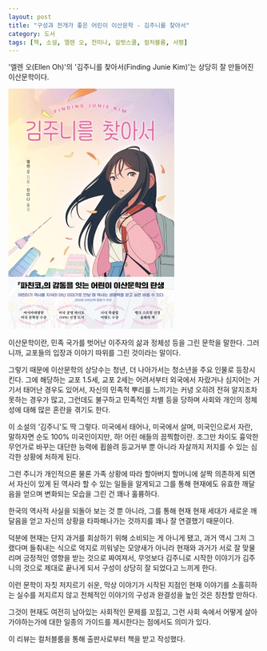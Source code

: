 ```yaml
---
layout: post
title: "구성과 전개가 좋은 어린이 이산문학 - 김주니를 찾아서"
category: 도서
tags: [책, 소설, 엘렌 오, 천미나, 길벗스쿨, 컬처블룸, 서평]
---
```


'엘렌 오(Ellen Oh)'의
'김주니를 찾아서(Finding Junie Kim)'는
상당히 잘 만들어진 이산문학이다.

![표지](/images/finding-junie-kim-book-h480.jpg)

이산문학이란, 민족 국가를 벗어난 이주자의 삶과 정체성 등을 그린 문학을 말한다.
그러니까, 교포들의 입장과 이야기 따위를 그린 것이라는 말이다.

그렇기 때문에 이산문학의 상당수는 청년, 더 나아가서는 청소년을 주요 인물로 등장시킨다.
그에 해당하는 교포 1.5세, 교포 2세는
어려서부터 외국에서 자랐거나
심지어는 거기서 태어난 경우도 있어서,
자신의 민족적 뿌리를 느끼기는 커녕
오히려 전혀 알지조차 못하는 경우가 많고,
그런데도 불구하고 민족적인 차별 등을 당하며
사회와 개인의 정체성에 대해 많은 혼란을 겪기도 한다.

이 소설의 '김주니'도 딱 그렇다.
미국에서 태어나,
미국에서 살며,
미국인으로서 자란,
말하자면 순도 100% 미국인이지만,
하!
어린 애들의 끔찍함이란.
조그만 차이도 흉악한 무언가로 바꾸는 대단한 능력에 휩쓸려
등교거부 뿐 아니라 자살까지 저지를 수 있는
심각한 상황에 처하게 된다.

그런 주니가 개인적으론 물론 가족 상황에 따라
할아버지 할머니에 살짝 의존하게 되면서
자신이 있게 된 역사라 할 수 있는 일들을 알게되고
그를 통해 현재에도 유효한 깨달음을 얻으며
변화되는 모습을 그린 건 꽤나 훌륭하다.

한국의 역사적 사실을 되돌아 보는 것 뿐 아니라,
그를 통해 현재 현재 세대가 새로운 깨달음을 얻고
자신의 상황을 타파해나가는 것까지를
꽤나 잘 연결했기 때문이다.

덕분에
현재는 단지 과거를 회상하기 위해 소비되는 게 아니게 됐고,
과거 역시 그저 그랬다며 들춰내는 식으로 억지로 끼워넣는 모양새가 아니라
현재와 과거가 서로 잘 맞물리며
긍정적인 영향을 받는 것으로 짜여져서,
무엇보다 김주니로 시작한 이야기가 김주니의 것으로 제대로 끝나게 되서
구성이 상당히 잘 되었다고 느끼게 한다.

이런 문학이 자칫 저지르기 쉬운,
막상 이야기가 시작된 지점인 현재 이야기를 소홀히하는 실수를 저지르지 않고
전체적인 이야기의 구성과 완결성을 높인 것은 칭찬할 만하다.

그것이 현재도 여전히 남아있는 사회적인 문제를 꼬집고,
그런 사회 속에서 어떻게 살아가야하는가에 대한
일종의 가이드를 제시한다는 점에서도 의미가 있다.



<div class="im im-info">
이 리뷰는 컬처블룸을 통해 출판사로부터 책을 받고 작성했다.
</div>
